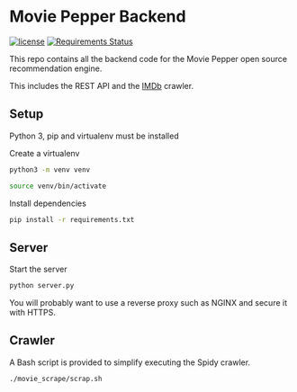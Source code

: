 # Movie Pepper Backend

[![license](https://img.shields.io/github/license/hugo19941994/movie-pepper-back.svg)](https://github.com/hugo19941994/movie-pepper-back/blob/master/LICENSE.md)
[![Requirements Status](https://requires.io/github/hugo19941994/movie-pepper-back/requirements.svg?branch=master)](https://requires.io/github/hugo19941994/movie-pepper-back/requirements/?branch=master)

This repo contains all the backend code for the Movie Pepper open source recommendation engine.

This includes the REST API and the [IMDb](www.imdb.com) crawler.

## Setup

Python 3, pip and virtualenv must be installed

Create a virtualenv

```bash
python3 -m venv venv

source venv/bin/activate
```

Install dependencies

```bash
pip install -r requirements.txt
```

## Server

Start the server

```bash
python server.py
```

You will probably want to use a reverse proxy such as NGINX and secure it with HTTPS.

## Crawler

A Bash script is provided to simplify executing the Spidy crawler.

```bash
./movie_scrape/scrap.sh
```

